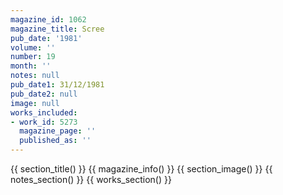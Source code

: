 ```yaml
---
magazine_id: 1062
magazine_title: Scree
pub_date: '1981'
volume: ''
number: 19
month: ''
notes: null
pub_date1: 31/12/1981
pub_date2: null
image: null
works_included:
- work_id: 5273
  magazine_page: ''
  published_as: ''
---
```


{{ section_title() }}
{{ magazine_info() }}
{{ section_image() }}
{{ notes_section() }}
{{ works_section() }}
